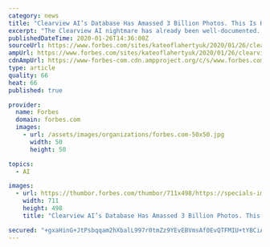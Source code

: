 ```yaml
---
category: news
title: "Clearview AI’s Database Has Amassed 3 Billion Photos. This Is How If You Want Yours Deleted, You Have To Opt Out"
excerpt: "The Clearview AI nightmare has already been well-documented. Now, it’s emerged that if you want to be deleted from its 3 billion image database, you have to prove who you are first."
publishedDateTime: 2020-01-26T14:36:00Z
sourceUrl: https://www.forbes.com/sites/kateoflahertyuk/2020/01/26/clearview-ais-database-has-amassed-3-billion-photos-this-is-how-if-you-want-yours-deleted-you-have-to-opt-out/
ampUrl: https://www.forbes.com/sites/kateoflahertyuk/2020/01/26/clearview-ais-database-has-amassed-3-billion-photos-this-is-how-if-you-want-yours-deleted-you-have-to-opt-out/amp/
cdnAmpUrl: https://www-forbes-com.cdn.ampproject.org/c/s/www.forbes.com/sites/kateoflahertyuk/2020/01/26/clearview-ais-database-has-amassed-3-billion-photos-this-is-how-if-you-want-yours-deleted-you-have-to-opt-out/amp/
type: article
quality: 66
heat: 66
published: true

provider:
  name: Forbes
  domain: forbes.com
  images:
    - url: /assets/images/organizations/forbes.com-50x50.jpg
      width: 50
      height: 50

topics:
  - AI

images:
  - url: https://thumbor.forbes.com/thumbor/711x498/https://specials-images.forbesimg.com/imageserve/1139858627/960x0.jpg?fit=scale
    width: 711
    height: 498
    title: "Clearview AI’s Database Has Amassed 3 Billion Photos. This Is How If You Want Yours Deleted, You Have To Opt Out"

secured: "+gxaHinG+JtPsbqqam2hXbalL997r0tmZz9YEvEBVmsAf0EvQTFMIU+tYBCiAN5aefN3ytHMv6H9Fx0Fot0eZuGW6IbL7za6U++QqD7bfi2P0VIhB1FAJWv98TBuaPnFpXJpMVu8tA2QIZzt41Odt59yS7gL+/XC9ICKREJFTIHWiJvuRWa896PrjuZka/xFLD87haEjeXxfb8XTN1vd4pEM7DZ2Wf25KfVb/YuGXZZqh2gMe0cy8SvliYZrNdYS5xCe2fa1NYiKywhjmuy4a1e18LCIJ8FH3/DQqoUVuReOZcXsfhBCSJM21avE5cNjGRXPIx1ul7wMaIeUGVkzexqiMgiShdK1+RVx/OkKz3fe3mqjsdo6INZcE3DD44PEdfgt7W7FEMV4PN3gDxc5OAT229ACQIV8lSX5eg5TAyIQXoVc9ba4NTvm3+gkrykUK7fYnXFurEvqN0aFw25ZI4aE8nHejg41QmzlnlYKenc=;YWeTGI54r7iv+75QHtmkag=="
---
```


